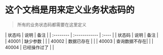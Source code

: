 # 这个文档是用来定义业务状态码的
> 所有的业务状态码都需要在这里定义



| 状态吗        | 说明    |  备注  |
    | :--------     | :------------  | :---- |
    | 状态码        | 说明      |   备注    |
    | 40001        | 缺少参数      |       |
    | 40002        | 数据已存在      |       |
    | 40003        | 查询数据不存在| |
    | 40004        | 已经操作过了 |     |

